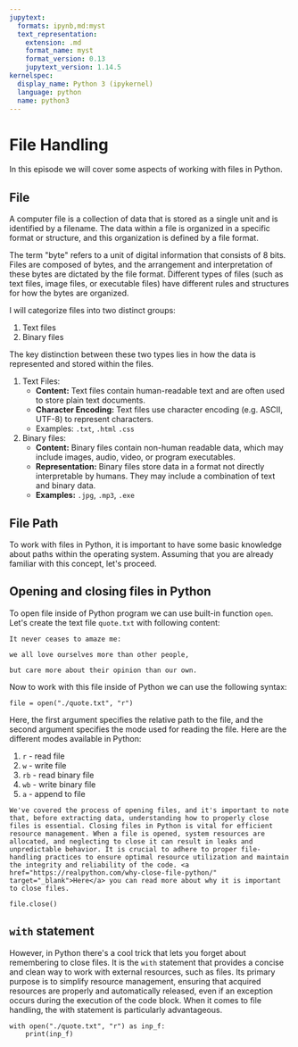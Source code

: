 ```yaml
---
jupytext:
  formats: ipynb,md:myst
  text_representation:
    extension: .md
    format_name: myst
    format_version: 0.13
    jupytext_version: 1.14.5
kernelspec:
  display_name: Python 3 (ipykernel)
  language: python
  name: python3
---
```

# File Handling

In this episode we will cover some aspects of working with files in Python.


## File

A computer file is a collection of data that is stored as a single unit and is identified by a filename. The data within a file is organized in a specific format or structure, and this organization is defined by a file format.

The term "byte" refers to a unit of digital information that consists of 8 bits. Files are composed of bytes, and the arrangement and interpretation of these bytes are dictated by the file format. Different types of files (such as text files, image files, or executable files) have different rules and structures for how the bytes are organized.

I will categorize files into two distinct groups:
1. Text files
2. Binary files

The key distinction between these two types lies in how the data is represented and stored within the files.


1. Text Files:
    * **Content:** Text files contain human-readable text and are often used to store plain text documents.
    * **Character Encoding:** Text files use character encoding (e.g. ASCII, UTF-8) to represent characters.
    * Examples: `.txt`, `.html` `.css`
2. Binary files:
    * **Content:** Binary files contain non-human readable data, which may include images, audio, video, or program executables.
    * **Representation:** Binary files store data in a format not directly interpretable by humans. They may include a combination of text and binary data.
    * **Examples:** `.jpg`, `.mp3`, `.exe`
    

## File Path

To work with files in Python, it is important to have some basic knowledge about paths within the operating system. Assuming that you are already familiar with this concept, let's proceed.



## Opening and closing files in Python

To open file inside of Python program we can use built-in function `open`.
Let's create the text file `quote.txt` with following content:

```{admonition} File Content
It never ceases to amaze me:

we all love ourselves more than other people, 

but care more about their opinion than our own.
```

Now to work with this file inside of Python we can use the following syntax:
```{code-cell} ipython3
file = open("./quote.txt", "r")
```
Here, the first argument specifies the relative path to the file, and the second argument specifies the mode used for reading the file.
Here are the different modes available in Python:

1. `r` - read file
2. `w` - write file
3. `rb` - read binary file
4. `wb` - write binary file
5. `a` - append to file


```{warning}
We've covered the process of opening files, and it's important to note that, before extracting data, understanding how to properly close files is essential. Closing files in Python is vital for efficient resource management. When a file is opened, system resources are allocated, and neglecting to close it can result in leaks and unpredictable behavior. It is crucial to adhere to proper file-handling practices to ensure optimal resource utilization and maintain the integrity and reliability of the code. <a href="https://realpython.com/why-close-file-python/" target="_blank">Here</a> you can read more about why it is important to close files.
```


```{code-cell} ipython3
file.close()
```

## `with` statement
However, in Python there's a cool trick that lets you forget about remembering to close files.
It is the `with` statement that provides a concise and clean way to work with external resources, such as files. 
Its primary purpose is to simplify resource management, ensuring that acquired resources are properly and automatically released, even if an exception occurs during the execution of the code block. 
When it comes to file handling, the with statement is particularly advantageous.

```{code-cell} ipython3
with open("./quote.txt", "r") as inp_f:
    print(inp_f)
```
